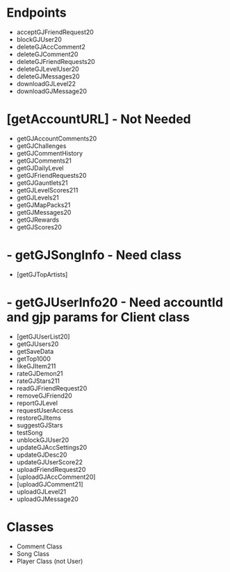 # Endpoints

- acceptGJFriendRequest20
- blockGJUser20
- deleteGJAccComment2
- deleteGJComment20
- deleteGJFriendRequests20
- deleteGJLevelUser20
- deleteGJMessages20
- downloadGJLevel22
- downloadGJMessage20
# [getAccountURL] - Not Needed
- getGJAccountComments20
- getGJChallenges
- getGJCommentHistory
- getGJComments21
- getGJDailyLevel
- getGJFriendRequests20
- getGJGauntlets21
- getGJLevelScores211
- getGJLevels21
- getGJMapPacks21
- getGJMessages20
- getGJRewards
- getGJScores20
# - getGJSongInfo - Need class
- [getGJTopArtists]
# - getGJUserInfo20 - Need accountId and gjp params for Client class
- [getGJUserList20]
- getGJUsers20
- getSaveData
- getTop1000
- likeGJItem211
- rateGJDemon21
- rateGJStars211
- readGJFriendRequest20
- removeGJFriend20
- reportGJLevel
- requestUserAccess
- restoreGJItems
- suggestGJStars
- testSong
- unblockGJUser20
- updateGJAccSettings20
- updateGJDesc20
- updateGJUserScore22
- uploadFriendRequest20
- [uploadGJAccComment20]
- [uploadGJComment21]
- uploadGJLevel21
- uploadGJMessage20

# Classes

- Comment Class
- Song Class
- Player Class (not User)
